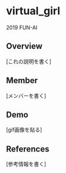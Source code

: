 # virtual_girl
 2019 FUN-AI

## Overview
[これの説明を書く]

## Member
[メンバーを書く]

## Demo
[gif画像を貼る]

## References
[参考情報を書く]


